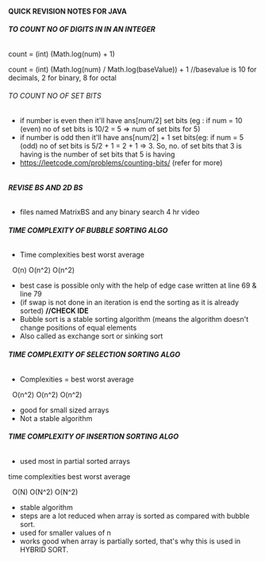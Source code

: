 #### **QUICK REVISION NOTES FOR JAVA**



###### **TO COUNT NO OF DIGITS IN IN AN INTEGER**



count = (int) (Math.log(num) + 1)

count = (int) (Math.log(num) / Math.log(baseValue)) + 1 //basevalue is 10 for decimals, 2 for binary, 8 for octal





###### TO COUNT NO OF SET BITS



* if number is even then it'll have ans\[num/2] set bits (eg : if num = 10 (even) no of set bits is 10/2 = 5 => num of set bits for 5)
* if number is odd then it'll have ans\[num/2] + 1 set bits(eg: if num = 5 (odd) no of set bits is 5/2 + 1 = 2 + 1 => 3. So, no. of set bits that 3 is having is the number of set bits that 5 is having
* https://leetcode.com/problems/counting-bits/ (refer for more)

###### 

###### **REVISE BS AND 2D BS**

* files named MatrixBS and any binary search 4 hr video



###### **TIME COMPLEXITY OF BUBBLE SORTING ALGO**

* Time complexities       best        worst       average

                          O(n)        O(n^2)       O(n^2)

* best case is possible only with the help of edge case written at line 69 \& line 79
* (if swap is not done in an iteration is end the sorting as it is already sorted) **//CHECK IDE**
* Bubble sort is a stable sorting algorithm (means the algorithm doesn't change positions of equal elements
* Also called as exchange sort or sinking sort



###### **TIME COMPLEXITY OF SELECTION SORTING ALGO**

* Complexities = best        worst        average

 		 O(n^2)      O(n^2)        O(n^2)

* good for small sized arrays
* Not a stable algorithm



###### **TIME COMPLEXITY OF INSERTION SORTING ALGO**

* used most in partial sorted arrays

time complexities   best           worst         average

&nbsp;		       O(N)          O(N^2)         O(N^2)

* stable algorithm
* steps are a lot reduced when array is sorted as compared with bubble sort.
* used for smaller values of n
* works good when array is partially sorted, that's why this is used in HYBRID SORT.
